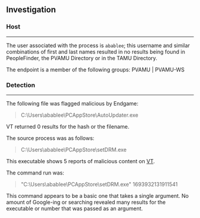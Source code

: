 ## Investigation
### Host
***
The user associated with the process is `abablee`; this username and similar combinations of first and last names resulted in no results being found in PeopleFinder, the PVAMU Directory or in the TAMU Directory.

The endpoint is a member of the following groups:
PVAMU | PVAMU-WS

### Detection
***
The following file was flagged malicious by Endgame:
>C:\Users\abablee\PCAppStore\AutoUpdater.exe

VT returned 0 results for the hash or the filename.

The source process was as follows:
>C:\Users\abablee\PCAppStore\setDRM.exe

This executable shows 5 reports of malicious content on [VT](https://www.virustotal.com/gui/file/57c643a3e1c6be6407eb7f127b5c3168e9c42be49d0adb574f02e834435fd5ea).

The command run was:
>"C:\Users\abablee\PCAppStore\setDRM.exe" 1693932131911541

This command appears to be a basic one that takes a single argument. No amount of Google-ing or searching revealed many results for the executable or number that was passed as an argument. 
